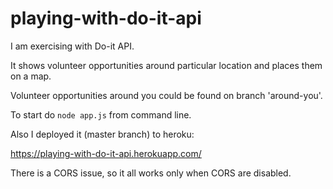 # playing-with-do-it-api

I am exercising with Do-it API.

It shows volunteer opportunities around particular location and places them on a map.

Volunteer opportunities around you could be found on branch 'around-you'.

To start do `node app.js` from command line.

Also I deployed it (master branch) to heroku:

https://playing-with-do-it-api.herokuapp.com/

There is a CORS issue, so it all works only when CORS are disabled.


